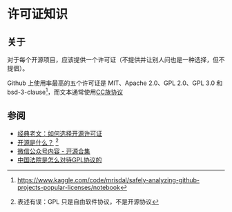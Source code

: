 # 许可证知识
## 关于
对于每个开源项目，应该提供一个许可证（不提供并让别人问也是一种选择，但不提倡）。

Github 上使用率最高的五个许可证是 MIT、Apache 2.0、GPL 2.0、GPL 3.0 和 bsd-3-clause[^1]，而文本通常使用[CC族协议](https://creativecommons.org/licenses/)

## 参阅
- [经典老文：如何选择开源许可证](https://www.ruanyifeng.com/blog/2011/05/how_to_choose_free_software_licenses.html)
- [开源是什么？](https://www.luogu.com.cn/blog/Acfboy/kai-yuan-shi-shi-me-neng-chi-ma-post) [^2]
- [微信公众号内容 - 开源合集](https://mp.weixin.qq.com/mp/appmsgalbum?__biz=MzAxMDc4NDc5OA==&action=getalbum&album_id=1838439004912812035)
- [中国法院是怎么对待GPL协议的](https://mp.weixin.qq.com/s?__biz=MzAxMDc4NDc5OA==&mid=2649433312&idx=1&sn=e30738b820b96deae410aab689e475d4)

[^1]: https://www.kaggle.com/code/mrisdal/safely-analyzing-github-projects-popular-licenses/notebook
[^2]: 表述有误：GPL 只是自由软件协议，不是开源协议
